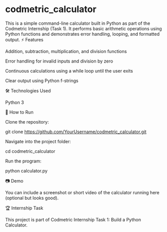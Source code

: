 # codmetric_calculator
This is a simple command-line calculator built in Python as part of the Codmetric Internship (Task 1). It performs basic arithmetic operations using Python functions and demonstrates error handling, looping, and formatted output.
⚡ Features

Addition, subtraction, multiplication, and division functions

Error handling for invalid inputs and division by zero

Continuous calculations using a while loop until the user exits

Clear output using Python f-strings

🛠️ Technologies Used

Python 3

🚀 How to Run

Clone the repository:

git clone https://github.com/YourUsername/codmetric_calculator.git


Navigate into the project folder:

cd codmetric_calculator


Run the program:

python calculator.py

📷 Demo

You can include a screenshot or short video of the calculator running here (optional but looks good).

🏆 Internship Task

This project is part of Codmetric Internship Task 1: Build a Python Calculator.
